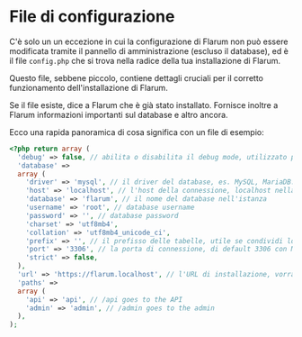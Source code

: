 # File di configurazione

C'è solo un un eccezione in cui la configurazione di Flarum non può essere modificata tramite il pannello di amministrazione (escluso il database), ed è il file `config.php` che si trova nella radice della tua installazione di Flarum.

Questo file, sebbene piccolo, contiene dettagli cruciali per il corretto funzionamento dell'installazione di Flarum.

Se il file esiste, dice a Flarum che è già stato installato.
Fornisce inoltre a Flarum informazioni importanti sul database e altro ancora.

Ecco una rapida panoramica di cosa significa con un file di esempio:

```php
<?php return array (
  'debug' => false, // abilita o disabilita il debug mode, utilizzato per la risoluzione dei problemi
  'database' =>
  array (
    'driver' => 'mysql', // il driver del database, es. MySQL, MariaDB...
    'host' => 'localhost', // l'host della connessione, localhost nella maggior parte dei casi a meno di non utilizzare un servizio esterno
    'database' => 'flarum', // il nome del database nell'istanza
    'username' => 'root', // database username
    'password' => '', // database password
    'charset' => 'utf8mb4',
    'collation' => 'utf8mb4_unicode_ci',
    'prefix' => '', // il prefisso delle tabelle, utile se condividi lo stesso database con altri servizi
    'port' => '3306', // la porta di connessione, di default 3306 con MySQL
    'strict' => false,
  ),
  'url' => 'https://flarum.localhost', // l'URL di installazione, vorrai cambiarlo se cambi domini
  'paths' =>
  array (
    'api' => 'api', // /api goes to the API
    'admin' => 'admin', // /admin goes to the admin
  ),
);
```
